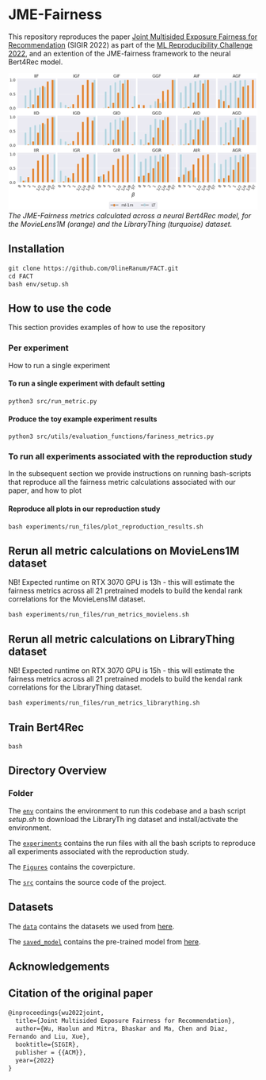 # JME-Fairness

This repository reproduces the paper [Joint Multisided Exposure Fairness for Recommendation](https://arxiv.org/abs/2205.00048) (SIGIR 2022) as part of the [ML Reproducibility Challenge 2022](https://paperswithcode.com/rc2022), and an extention of the JME-fairness framework to the neural Bert4Rec model.

![Title](Figures/Figure_5.png)
*The JME-Fairness metrics calculated across a neural Bert4Rec model, for the MovieLens1M (orange) and the LibraryThing (turquoise) dataset.*

## Installation

``` Installing and configuring repo
git clone https://github.com/OlineRanum/FACT.git
cd FACT
bash env/setup.sh
```

## How to use the code
This section provides examples of how to use the repository

### Per experiment
How to run a single experiment
#### To run a single experiment with default setting
```
python3 src/run_metric.py 
```
#### Produce the toy example experiment results
```
python3 src/utils/evaluation_functions/fariness_metrics.py
```

### To run all experiments associated with the reproduction study 
In the subsequent section we provide instructions on running bash-scripts that reproduce all the fairness metric calculations associated with our paper, and how to plot 

#### Reproduce all plots in our reproduction study
```
bash experiments/run_files/plot_reproduction_results.sh
```
## Rerun all metric calculations on MovieLens1M dataset
NB! Expected runtime on RTX 3070 GPU is 13h - this will estimate the fairness metrics across all 21 pretrained models to build the kendal rank correlations for the MovieLens1M dataset. 

```
bash experiments/run_files/run_metrics_movielens.sh
```

## Rerun all metric calculations on LibraryThing dataset
NB! Expected runtime on RTX 3070 GPU is 15h - this will estimate the fairness metrics across all 21 pretrained models to build the kendal rank correlations for the LibraryThing dataset. 

```
bash experiments/run_files/run_metrics_librarything.sh
```

## Train Bert4Rec
```
bash 
```


## Directory Overview
### Folder
The [`env`](./env) contains the environment to run this codebase and a bash script _setup.sh_ to download the LibraryTh
ing dataset and install/activate the environment. 

The [`experiments`](./experiments) contains the run files with all the bash scripts to reproduce all experiments associated with the reproduction study. 

The [`Figures`](./Figures) contains the coverpicture.

The [`src`](./src) contains the source code of the project. 

## Datasets 

The [`data`](./data) contains the datasets we used from [here](https://grouplens.org/datasets/movielens/).

The [`saved_model`](./saved_model) contains the pre-trained model from [here](https://github.com/dvalcarce/evalMetrics).



## Acknowledgements



## Citation of the original paper
```
@inproceedings{wu2022joint,
  title={Joint Multisided Exposure Fairness for Recommendation},
  author={Wu, Haolun and Mitra, Bhaskar and Ma, Chen and Diaz, Fernando and Liu, Xue},
  booktitle={SIGIR},
  publisher = {{ACM}},
  year={2022}
}
```

